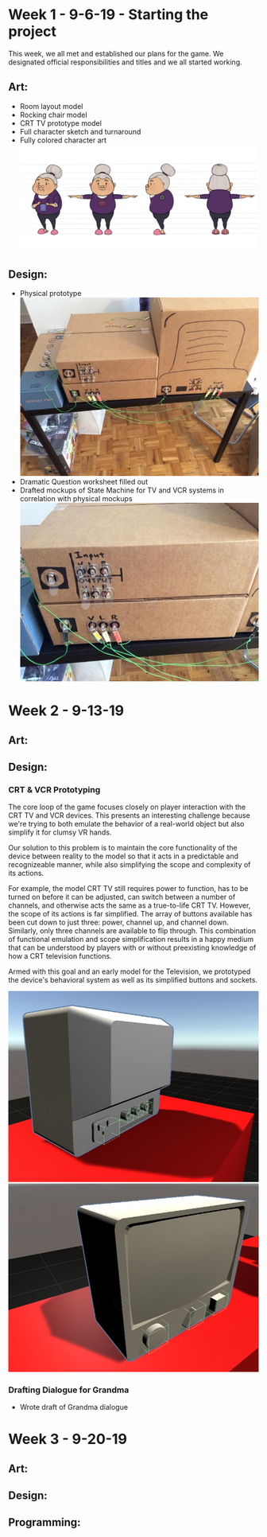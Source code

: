 # **Week 1 - 9-6-19 - Starting the project**
This week, we all met and established our plans for the game. We designated official responsibilities and titles and we all started working.

## **Art:**
* Room layout model
* Rocking chair model
* CRT TV prototype model
* Full character sketch and turnaround
* Fully colored character art
![Grandma Concept Art](https://github.com/parkerhams/grandma-game/blob/master/Documentation/images/physicalPrototype0.jpg)
## **Design:**
* Physical prototype
![Cardboard Prototype](https://github.com/parkerhams/grandma-game/blob/master/Documentation/images/physicalPrototype1.jpg)
* Dramatic Question worksheet filled out
* Drafted mockups of State Machine for TV and VCR systems in correlation with physical mockups
![Cable References](https://github.com/parkerhams/grandma-game/blob/master/Documentation/images/physicalPrototype2.jpg) 

# **Week 2 - 9-13-19**

## **Art:**

## **Design:**
### CRT & VCR Prototyping
The core loop of the game focuses closely on player interaction with the CRT TV and VCR devices. This presents an interesting challenge because we're trying to both emulate the behavior of a real-world object but also simplify it for clumsy VR hands.

Our solution to this problem is to maintain the core functionality of the device between reality to the model so that it acts in a predictable and recognizeable manner, while also simplifying the scope and complexity of its actions. 

For example, the model CRT TV still requires power to function, has to be turned on before it can be adjusted, can switch between a number of channels, and otherwise acts the same as a true-to-life CRT TV. However, the scope of its actions is far simplified. The array of buttons available has been cut down to just three: power, channel up, and channel down. Similarly, only three channels are available to flip through. This combination of functional emulation and scope simplification results in a happy medium that can be understood by players with or without preexisting knowledge of how a CRT television functions.

Armed with this goal and an early model for the Television, we prototyped the device's behavioral system as well as its simplified buttons and sockets.

![CRT Prototype 1](https://github.com/parkerhams/grandma-game/blob/master/Documentation/images/CRT%20Prototype%201.JPG)
![CRT Prototype 2](https://github.com/parkerhams/grandma-game/blob/master/Documentation/images/CRT%20Prototype%202.JPG)

### Drafting Dialogue for Grandma
* Wrote draft of Grandma dialogue


# **Week 3 - 9-20-19**

## **Art:**

## **Design:**

## **Programming:**
